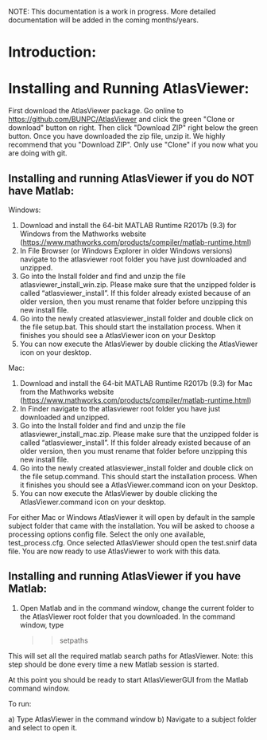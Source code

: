 
NOTE: This documentation is a work in progress. More detailed documentation will be added in the coming months/years.


Introduction:
=============


Installing and Running AtlasViewer:
===================================
First download the AtlasViewer package. Go online to https://github.com/BUNPC/AtlasViewer and click the green "Clone or download" button on right. Then click "Download ZIP" right below the green button. Once you have downloaded the zip file, unzip it. We highly recommend that you "Download ZIP". Only use "Clone" if you now what you are doing with git.


Installing and running AtlasViewer if you do NOT have Matlab:
------------------------------------------------------------

Windows:

1. Download and install the 64-bit MATLAB Runtime R2017b (9.3) for Windows from the Mathworks website (https://www.mathworks.com/products/compiler/matlab-runtime.html)
1. In File Browser (or Windows Explorer in older Windows versions) navigate to the atlasviewer root folder you have just downloaded and unzipped. 
1. Go into the Install folder and find and unzip the file atlasviewer_install_win.zip. Please make sure that the unzipped folder is called “atlasviewer_install”. If this folder already existed because of an older version, then you must rename that folder before unzipping this new install file.
1. Go into the newly created atlasviewer_install folder and double click on the file setup.bat. This should start the installation process. When it finishes you should see a AtlasViewer icon on your Desktop
1. You can now execute the AtlasViewer by double clicking the AtlasViewer icon on your desktop.


Mac:

1. Download and install the 64-bit MATLAB Runtime R2017b (9.3) for Mac from the Mathworks website (https://www.mathworks.com/products/compiler/matlab-runtime.html)
1. In Finder navigate to the atlasviewer root folder you have just downloaded and unzipped. 
1. Go into the Install folder and find and unzip the file atlasviewer_install_mac.zip. Please make sure that the unzipped folder is called “atlasviewer_install”. If this folder already existed because of an older version, then you must rename that folder before unzipping this new install file.
1. Go into the newly created atlasviewer_install folder and double click on the file setup.command. This should start the installation process. When it finishes you should see a AtlasViewer.command icon on your Desktop. 
1. You can now execute the AtlasViewer by double clicking the AtlasViewer.command icon on your desktop.

For either Mac or Windows AtlasViewer it will open by default in the sample subject folder that came with the installation. You will be asked to choose a processing options config file. Select the only one available, test_process.cfg. Once selected AtlasViewer should open the test.snirf data file. You are now ready to use AtlasViewer to work with this data. 


Installing and running AtlasViewer if you have Matlab:
------------------------------------------------------

1. Open Matlab and in the command window, change the current folder to the AtlasViewer root folder that you downloaded. In the command window, type

   >> setpaths

This will set all the required matlab search paths for AtlasViewer. Note: this step should be done every time a new Matlab session is started. 

At this point you should be ready to start AtlasViewerGUI from the Matlab command window. 

To run:

a) Type AtlasViewer in the command window
b) Navigate to a subject folder and select to open it. 


